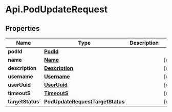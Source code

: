 # Api.PodUpdateRequest

## Properties

Name | Type | Description | Notes
------------ | ------------- | ------------- | -------------
**podId** | [**PodId**](PodId.md) |  | 
**name** | [**Name**](Name.md) |  | [optional] 
**description** | [**Description**](Description.md) |  | [optional] 
**username** | [**Username**](Username.md) |  | [optional] 
**userUuid** | [**UserUuid**](UserUuid.md) |  | [optional] 
**timeoutS** | [**TimeoutS**](TimeoutS.md) |  | [optional] 
**targetStatus** | [**PodUpdateRequestTargetStatus**](PodUpdateRequestTargetStatus.md) |  | [optional] 


